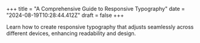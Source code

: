 +++
title = "A Comprehensive Guide to Responsive Typography"
date = "2024-08-19T10:28:44.412Z"
draft = false
+++

  Learn how to create responsive typography that adjusts seamlessly across different devices, enhancing readability and design.
        